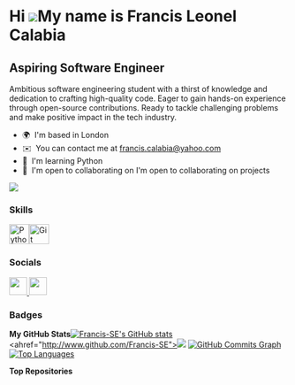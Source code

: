 Hi ![](https://user-images.githubusercontent.com/18350557/176309783-0785949b-9127-417c-8b55-ab5a4333674e.gif)My name is Francis Leonel Calabia
==============================================================================================================================================

Aspiring Software Engineer
--------------------------

Ambitious software engineering student with a thirst of knowledge and dedication to crafting high-quality code. Eager to gain hands-on experience through open-source contributions. Ready to tackle challenging problems and make positive impact in the tech industry.

*   🌍  I'm based in London
*   ✉️  You can contact me at [francis.calabia@yahoo.com](mailto:francis.calabia@yahoo.com)
*   🧠  I'm learning Python
*   🤝  I'm open to collaborating on I'm open to collaborating on projects

<a href="https://www.github.com/Francis-SE" target="_blank" rel="noreferrer"><img
                  src="https://img.shields.io/github/followers/Francis-SE?logo=github&style=for-the-badge&color=0891b2&labelColor=1c1917" /></a>
                  
### Skills 
<p align="left">
<a href="https://www.python.org/" target="_blank" rel="noreferrer"><img src="https://raw.githubusercontent.com/danielcranney/readme-generator/main/public/icons/skills/python-colored.svg" width="36" height="36" alt="Python" /></a><a href="https://git-scm.com/" target="_blank" rel="noreferrer"><img src="https://raw.githubusercontent.com/danielcranney/readme-generator/main/public/icons/skills/git-colored.svg" width="36" height="36" alt="Git" /></a>
                    </p>
                    
### Socials
                                 
<p align="left">
<a href="https://www.github.com/Francis-SE" target="_blank" rel="noreferrer">
<picture>
<source media="(prefers-color-scheme: dark)" srcset="https://raw.githubusercontent.com/danielcranney/readme-generator/main/public/icons/socials/github-dark.svg" />
<source media="(prefers-color-scheme: light)" srcset="https://raw.githubusercontent.com/danielcranney/readme-generator/main/public/icons/socials/github.svg" />
<img src="https://raw.githubusercontent.com/danielcranney/readme-generator/main/public/icons/socials/github.svg" width="32" height="32" />
</picture></a><a href="https://www.linkedin.com/in/francis-leonel-calabia-472916288" target="_blank" rel="noreferrer"><picture>
<source media="(prefers-color-scheme: dark)" srcset="https://raw.githubusercontent.com/danielcranney/readme-generator/main/public/icons/socials/linkedin-dark.svg" />
<source media="(prefers-color-scheme: light)" srcset="https://raw.githubusercontent.com/danielcranney/readme-generator/main/public/icons/socials/linkedin.svg" />
<img src="https://raw.githubusercontent.com/danielcranney/readme-generator/main/public/icons/socials/linkedin.svg" width="32" height="32" />
</picture>
</a></p>
                    
### Badges<b>
My GitHub Stats</b><a
href="http://www.github.com/Francis-SE"><img src="https://github-readme-stats.vercel.app/api?username=Francis-SE&show_icons=true&hide=&count_private=true&title_color=0891b2&text_color=ffffff&icon_color=0891b2&bg_color=1c1917&hide_border=true&show_icons=true" alt="Francis-SE's GitHub stats" /></a>
<ahref="http://www.github.com/Francis-SE"><img src="https://github-readme-streak-stats.herokuapp.com/?user=Francis-SE&stroke=ffffff&background=1c1917&ring=0891b2&fire=0891b2&currStreakNum=ffffff&currStreakLabel=0891b2&sideNums=ffffff&sideLabels=ffffff&dates=ffffff&hide_border=true" /></a>
<a href="http://www.github.com/Francis-SE"><img src="https://github-readme-activity-graph.cyclic.app/graph?username=Francis-SE&bg_color=1c1917&color=ffffff&line=0891b2&point=ffffff&area_color=1c1917&area=true&hide_border=true&custom_title=GitHub%20Commits%20Graph" alt="GitHub Commits Graph" /></a>
<a href="https://github.com/Francis-SE" align="left"><img src="https://github-readme-stats.vercel.app/api/top-langs/?username=Francis-SE&langs_count=10&title_color=0891b2&text_color=ffffff&icon_color=0891b2&bg_color=1c1917&hide_border=true&locale=en&custom_title=Top%20%Languages" alt="Top Languages" /></a>

<b>Top Repositories</b>

<div width="100%" align="center"></div><br /><br /><br /><br /><br /><br /><br />
